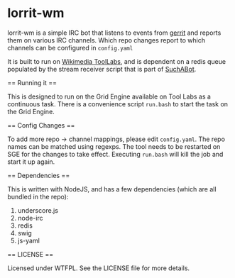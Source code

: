 # lorrit-wm

lorrit-wm is a simple IRC bot that listens to events from [gerrit][1]
and reports them on various IRC channels. Which repo changes report
to which channels can be configured in `config.yaml`

It is built to run on [Wikimedia ToolLabs][2], and is dependent on a
redis queue populated by the stream receiver script that is part of
[SuchABot][3].

== Running it ==

This is designed to run on the Grid Engine available on Tool Labs as 
a continuous task. There is a convenience script `run.bash` to start
the task on the Grid Engine. 

== Config Changes ==

To add more repo -> channel mappings, please edit `config.yaml`. The
repo names can be matched using regexps. The tool needs to be restarted
on SGE for the changes to take effect. Executing `run.bash` will kill
the job and start it up again.

== Dependencies ==

This is written with NodeJS, and has a few dependencies (which are all
bundled in the repo):

1. underscore.js
2. node-irc
3. redis
4. swig
5. js-yaml

== LICENSE ==

Licensed under WTFPL. See the LICENSE file for more details.

[1]: https://gerrit.wikimedia.org
[2]: http://tools.wmflabs.org
[3]: https://github.com/yuvipanda/SuchABot
